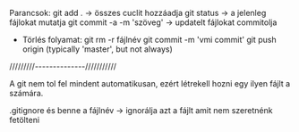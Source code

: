 Parancsok:
git add . -> összes cuclit hozzáadja
git status -> a jelenleg fájlokat mutatja
git commit -a -m 'szöveg' -> updatelt fájlokat commitolja


- Törlés folyamat:
git rm -r fájlnév
git commit -m 'vmi commit'
git push origin <your-git-branch> (typically 'master', but not always)

/////////--------------///////////

A git nem tol fel mindent automatikusan, ezért létrekell hozni egy ilyen fájlt a számára.

.gitignore és benne a fájlnév -> ignorálja azt a fájlt amit nem szeretnénk fetölteni
